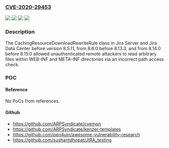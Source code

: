 ### [CVE-2020-29453](https://cve.mitre.org/cgi-bin/cvename.cgi?name=CVE-2020-29453)
![](https://img.shields.io/static/v1?label=Product&message=Jira%20Data%20Center&color=blue)
![](https://img.shields.io/static/v1?label=Product&message=Jira%20Server&color=blue)
![](https://img.shields.io/static/v1?label=Version&message=%3C%208.5.11%20&color=brighgreen)
![](https://img.shields.io/static/v1?label=Vulnerability&message=Arbitrary%20File%20Read&color=brighgreen)

### Description

The CachingResourceDownloadRewriteRule class in Jira Server and Jira Data Center before version 8.5.11, from 8.6.0 before 8.13.3, and from 8.14.0 before 8.15.0 allowed unauthenticated remote attackers to read arbitrary files within WEB-INF and META-INF directories via an incorrect path access check.

### POC

#### Reference
No PoCs from references.

#### Github
- https://github.com/ARPSyndicate/cvemon
- https://github.com/ARPSyndicate/kenzer-templates
- https://github.com/pen4uin/awesome-vulnerability-research
- https://github.com/sushantdhopat/JIRA_testing

